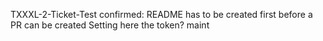 TXXXL-2-Ticket-Test
confirmed: README has to be created first before a PR can be created
Setting here the token?
 maint

